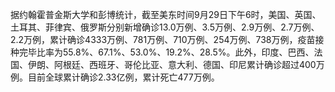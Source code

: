 据约翰霍普金斯大学和彭博统计，截至美东时间9月29日下午6时，美国、英国、土耳其、菲律宾、俄罗斯分别新增确诊13.0万例、3.5万例、2.9万例、2.7万例、2.2万例，累计确诊4333万例、781万例、710万例、254万例、738万例，疫苗接种完毕比率为55.8%、67.1%、53.0%、19.2%、28.5%。此外，印度、巴西、法国、伊朗、阿根廷、西班牙、哥伦比亚、意大利、德国、印尼累计确诊超过400万例。目前全球累计确诊2.33亿例，累计死亡477万例。